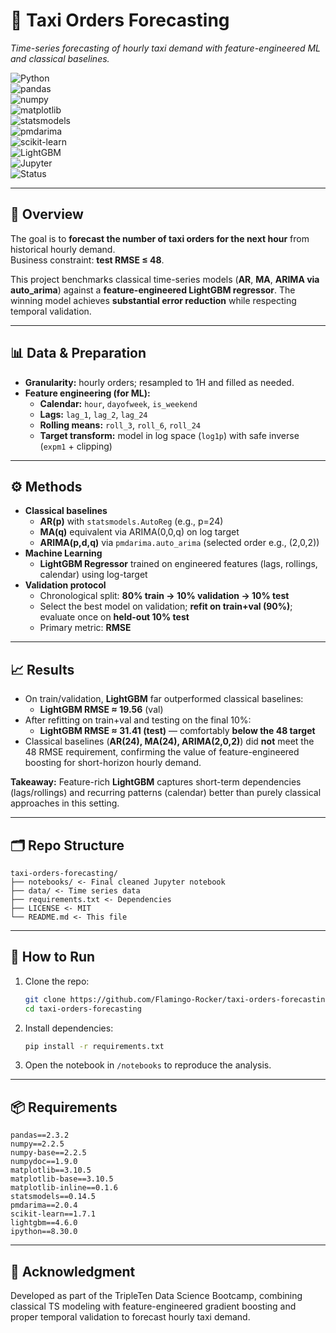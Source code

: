 # 🚕 Taxi Orders Forecasting
*Time-series forecasting of hourly taxi demand with feature-engineered ML and classical baselines.*

![Python](https://img.shields.io/badge/Python-3.10-blue?logo=python)  
![pandas](https://img.shields.io/badge/pandas-EDA-green?logo=pandas)  
![numpy](https://img.shields.io/badge/numpy-Numerical-blue?logo=numpy)  
![matplotlib](https://img.shields.io/badge/matplotlib-Visualization-orange?logo=matplotlib)  
![statsmodels](https://img.shields.io/badge/statsmodels-TS%20Models-lightgrey)  
![pmdarima](https://img.shields.io/badge/pmdarima-ARIMA-blue)  
![scikit-learn](https://img.shields.io/badge/scikit--learn-ML-orange?logo=scikit-learn)  
![LightGBM](https://img.shields.io/badge/LightGBM-Gradient%20Boosting-green)  
![Jupyter](https://img.shields.io/badge/Jupyter-Notebook-orange?logo=jupyter)  
![Status](https://img.shields.io/badge/Status-Completed-brightgreen)

---

## 📌 Overview
The goal is to **forecast the number of taxi orders for the next hour** from historical hourly demand.  
Business constraint: **test RMSE ≤ 48**.

This project benchmarks classical time-series models (**AR**, **MA**, **ARIMA via auto_arima**) against a **feature-engineered LightGBM regressor**. The winning model achieves **substantial error reduction** while respecting temporal validation.

---

## 📊 Data & Preparation
- **Granularity:** hourly orders; resampled to 1H and filled as needed.  
- **Feature engineering (for ML):**
  - **Calendar:** `hour`, `dayofweek`, `is_weekend`
  - **Lags:** `lag_1`, `lag_2`, `lag_24`
  - **Rolling means:** `roll_3`, `roll_6`, `roll_24`
  - **Target transform:** model in log space (`log1p`) with safe inverse (`expm1` + clipping)

---

## ⚙️ Methods
- **Classical baselines**
  - **AR(p)** with `statsmodels.AutoReg` (e.g., p=24)
  - **MA(q)** equivalent via ARIMA(0,0,q) on log target
  - **ARIMA(p,d,q)** via `pmdarima.auto_arima` (selected order e.g., (2,0,2))
- **Machine Learning**
  - **LightGBM Regressor** trained on engineered features (lags, rollings, calendar) using log-target
- **Validation protocol**
  - Chronological split: **80% train → 10% validation → 10% test**
  - Select the best model on validation; **refit on train+val (90%)**; evaluate once on **held-out 10% test**
  - Primary metric: **RMSE**

---

## 📈 Results
- On train/validation, **LightGBM** far outperformed classical baselines:  
  - **LightGBM RMSE ≈ 19.56** (val)  
- After refitting on train+val and testing on the final 10%:  
  - **LightGBM RMSE ≈ 31.41 (test)** — comfortably **below the 48 target**  
- Classical baselines (**AR(24), MA(24), ARIMA(2,0,2)**) did **not** meet the 48 RMSE requirement, confirming the value of feature-engineered boosting for short-horizon hourly demand.

**Takeaway:** Feature-rich **LightGBM** captures short-term dependencies (lags/rollings) and recurring patterns (calendar) better than purely classical approaches in this setting.

---

## 🗂 Repo Structure
```
taxi-orders-forecasting/
├── notebooks/ <- Final cleaned Jupyter notebook
├── data/ <- Time series data
├── requirements.txt <- Dependencies
├── LICENSE <- MIT
└── README.md <- This file
```

---

## 🚀 How to Run
1. Clone the repo:
    ```bash
    git clone https://github.com/Flamingo-Rocker/taxi-orders-forecasting.git
    cd taxi-orders-forecasting
2. Install dependencies:
    ```bash
    pip install -r requirements.txt
3. Open the notebook in `/notebooks` to reproduce the analysis.

---

## 📦 Requirements
```
pandas==2.3.2
numpy==2.2.5
numpy-base==2.2.5            
numpydoc==1.9.0            
matplotlib==3.10.5           
matplotlib-base==3.10.5           
matplotlib-inline==0.1.6
statsmodels==0.14.5
pmdarima==2.0.4
scikit-learn==1.7.1 
lightgbm==4.6.0
ipython==8.30.0
```

---

## 🙏 Acknowledgment
Developed as part of the TripleTen Data Science Bootcamp, combining classical TS modeling with feature-engineered gradient boosting and proper temporal validation to forecast hourly taxi demand.
